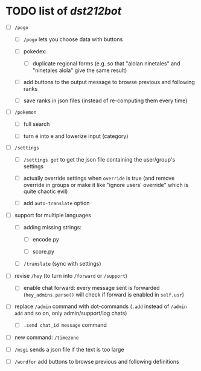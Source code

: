 # TODO list of *dst212bot*

- [ ] `/pogo`
  
  - [ ] `/pogo` lets you choose data with buttons
  
  - [ ] pokedex:
    
    - [ ] duplicate regional forms (e.g. so that "alolan ninetales" and "ninetales alola" give the same result)
  
  - [ ] add buttons to the output message to browse previous and following ranks
  
  - [ ] save ranks in json files (instead of re-computing them every time)

- [ ] `/pokemon`
  
  - [ ] full search
  
  - [ ] turn é into e and lowerize input (category)

- [ ] `/settings`
  
  - [ ] `/settings get` to get the json file containing the user/group's settings
  
  - [ ] actually override settings when `override` is true (and remove override in groups or make it like "ignore users' override" which is quite chaotic evil)
  
  - [ ] add `auto-translate` option

- [ ] support for multiple languages
  
  - [ ] adding missing strings:
    
    - [ ] encode.py
    
    - [ ] score.py
  
  - [ ] `/translate` (sync with settings)

- [ ] revise `/hey` (to turn into `/forward` or `/support`)
  
  - [ ] enable chat forward: every message sent is forwarded (`hey_admins.parse()` will check if forward is enabled in `self.usr`)

- [ ] replace `/admin` command with dot-commands (`.add` instead of `/admin add` and so on, only admin/support/log chats)
  
  - [ ] `.send chat_id message` command

- [ ] new command: `/timezone`

- [ ] `/msgi` sends a json file if the text is too large

- [ ] `/wordfor` add buttons to browse previous and following definitions
